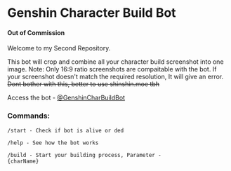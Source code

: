 

<h1><b>Genshin Character Build Bot</b></h1>
<h4>Out of Commission</h4>
Welcome to my Second Repository.

This bot will crop and combine all your character build screenshot into one image.
Note: Only 16:9 ratio screenshots are compaitable with the bot. If your screenshot doesn't match the required resolution, It will give an error.
<s>Dont bother with this, better to use shinshin.moe tbh</s>

Access the bot - <a href = "https://t.me/GenshinCharBuildBot">@GenshinCharBuildBot</a>

<h3>Commands:</h3>
  
<code>/start - Check if bot is alive or ded</code>

<code>/help - See how the bot works</code>

<code>/build - Start your building process, Parameter - {charName}</code>

